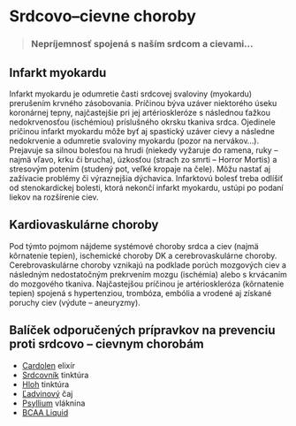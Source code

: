 Srdcovo–cievne choroby
======================


> ### Nepríjemnosť spojená s naším srdcom a cievami...
> 
> 

Infarkt myokardu
----------------

Infarkt myokardu je odumretie časti srdcovej svaloviny (myokardu) prerušením
krvného zásobovania. Príčinou býva uzáver niektorého úseku koronárnej tepny,
najčastejšie pri jej artérioskleróze s následnou ťažkou nedokrvenosťou
(ischémiou) príslušného okrsku tkaniva srdca. Ojedinele príčinou infarkt
myokardu môže byť aj spastický uzáver cievy a následne nedokrvenie a odumretie
svaloviny myokardu (pozor na nervákov…). Prejavuje sa silnou bolesťou na hrudi
(niekedy vyžaruje do ramena, ruky – najmä vľavo, krku či brucha), úzkosťou
(strach zo smrti – Horror Mortis) a stresovým potením (studený pot, veľké
kropaje na čele). Môžu nastať aj zažívacie problémy či výraznejšia dýchavica.
Infarktovú bolesť treba odlíšiť od stenokardickej bolesti, ktorá nekončí infarkt
myokardu, ustúpi po podaní liekov na rozšírenie ciev.

Kardiovaskulárne choroby
------------------------

Pod týmto pojmom nájdeme systémové choroby srdca a ciev (najmä kôrnatenie
tepien), ischemické choroby DK a cerebrovaskulárne choroby. Cerebrovaskulárne
choroby vznikajú na podklade porúch mozgových ciev a následným nedostatočným
prekrvením mozgu (ischémia) alebo s krvácaním do mozgového tkaniva. Najčastejšou
príčinou je artérioskleróza (kôrnatenie tepien) spojená s hypertenziou,
trombóza, embólia a vrodené aj získané poruchy ciev (výdute – aneuryzmy).

Balíček odporučených prípravkov na prevenciu proti srdcovo – cievnym chorobám
-----------------------------------------------------------------------------

* [Cardolen](/sip/caje/pestrec) elixír
* [Srdcovník](/sip/tinktury-jednobylinkove/srdcovnik) tinktúra
* [Hloh](/sip/tinktury-jednobylinkove/hloh) tinktúra
* [Ľadvinový](/sip/caje/ladviny) čaj
* [Psyllium](/sip/caje/psyllium) vláknina
* [BCAA Liquid](/sip/cvi/bcaa-l-carnitin)

